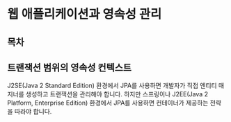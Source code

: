 # 웹 애플리케이션과 영속성 관리
## 목차

## 트랜잭션 범위의 영속성 컨텍스트
J2SE(Java 2 Standard Edition) 환경에서 JPA를 사용하면 개발자가 직접 엔티티 매지너를 생성하고 트랜잭션을 관리해야 합니다.
하지만 스프링이나 J2EE(Java 2 Platform, Enterprise Edition) 환경에서 JPA를 사용하면 컨테이너가 제공하는 전략을 따라야 합니다.

